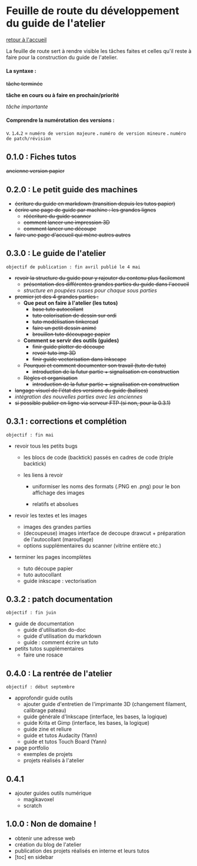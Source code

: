 # Feuille de route du développement du guide de l'atelier

[retour à l'accueil](README.md)

La  feuille de route sert à rendre visible les tâches faites et celles  qu'il reste à faire pour la construction du guide de l'atelier.

#### La syntaxe :

~~tâche terminée~~

**tâche en cours ou à faire en prochain/priorité**

*tâche importante*

#### Comprendre la numérotation des versions :

v. `1`**.**`4`**.**`2` = `numéro de version majeure` **.** `numéro de version mineure` **.** `numéro de patch/révision`

## 0.1.0 : Fiches tutos

~~ancienne version papier~~

## 0.2.0 : Le petit guide des machines

- ~~écriture du guide en markdown (transition depuis les tutos papier)~~
- ~~écrire une page de guide par machine : les grandes lignes~~
  - ~~réécriture du guide scanner~~
  - ~~comment lancer une impression 3D~~
  - ~~comment lancer une découpe~~
- ~~faire une page d'accueil qui mène autres autres~~

## 0.3.0 : Le guide de l'atelier

`objectif de publication : fin avril
publié le 4 mai`

- ~~revoir la structure du guide pour y rajouter du contenu plus facilement~~
  - ~~présentation des différentes grandes parties du guide dans l'accueil~~
  - *structure en poupées russes pour chaque sous parties*
- ~~premier jet des 4 grandes parties :~~
  - **Que peut on faire à l'atelier (les tutos)**
    - ~~base tuto autocollant~~
    - ~~tuto colorisation de dessin sur ordi~~
    - ~~tuto modélisation tinkercad~~
    - ~~faire un petit dessin animé~~
    - ~~brouillon tuto découpage papier~~
  - **Comment se servir des outils (guides)**
    - ~~finir guide plotter de découpe~~
    - ~~revoir tuto imp 3D~~
    - ~~finir guide vectorisation dans Inkscape~~
  - ~~Pourquoi et comment documenter son travail (tuto de tuto)~~
    - ~~introduction de la futur partie + signalisation en construction~~
  - ~~Règles et organisation~~
    - ~~introduction de la futur partie + signalisation en construction~~
- ~~langage visuel de l'état des versions du guide (balises)~~
- *intégration des nouvelles parties avec les anciennes*
- ~~si possible publier en ligne via serveur FTP (si non, pour la 0.3.1)~~

## 0.3.1 : corrections et complétion

`objectif : fin mai`

- revoir tous les petits bugs
  
  - les blocs de code (backtick) passés en cadres de code (triple backtick)
  
  - les liens à revoir
    
    - uniformiser les noms des formats (.PNG en .png) pour le bon affichage des images
    
    - relatifs et absolues

- revoir les textes et les images
  
  - images des grandes parties
  - (decoupeuse) images interface de decoupe drawcut + préparation de l'autocollant (marouflage)
  - options supplémentaires du scanner (vitrine entière etc.)

- terminer les pages incomplètes
  
  - tuto découpe papier
  - tuto autocollant
  - guide inkscape : vectorisation

## 0.3.2 : patch documentation

`objectif : fin juin`

- guide de documentation
  - guide d'utilisation do-doc
  - guide d'utilisation du markdown
  - guide : comment écrire un tuto
- petits tutos supplémentaires
  - faire une rosace

## 0.4.0 : La rentrée de l'atelier

`objectif : début septembre`

- approfondir guide outils
  - ajouter guide d'entretien de l'imprimante 3D (changement filament, calibrage pateau)
  - guide générale d'Inkscape (interface, les bases, la logique)
  - guide Krita et Gimp (interface, les bases, la logique)
  - guide zine et reliure
  - guide et tutos Audacity (Yann)
  - guide et tutos Touch Board (Yann)
- page portfolio
  - exemples de projets
  - projets réalisés à l'atelier

## 0.4.1

- ajouter guides outils numérique
  - magikavoxel
  - scratch

## 1.0.0 : Non de domaine !

- obtenir une adresse web
- création du blog de l'atelier
- publication des projets réalisés en interne et leurs tutos
- [toc] en sidebar
